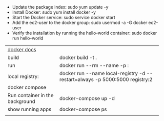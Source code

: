 - Update the package index: sudo yum update -y
- Install Docker: sudo yum install docker -y
- Start the Docker service: sudo service docker start
- Add the ec2-user to the docker group: sudo usermod -a -G docker ec2-user
- Verify the installation by running the hello-world container: sudo docker run hello-world

<table>
  <tr> <td><a href='https://docs.docker.com/'> docker docs </a> </td> <td> </td> </tr>
<tr> <td>build </td> <td>docker build -t <imagename> . </td> </tr>
<tr> <td>run </td> <td> docker run --rm --name <container name> -p <external port>:<internal port> <immage name> </td> </tr>
<tr> <td>local registry:  </td> <td> docker run --name local-registry -d --restart=always -p 5000:5000 registry:2 </td> </tr>
<tr> <td>docker compose </td> <td> </td> </tr>
<tr> <td> Run container in the background </td> <td>docker-compose up -d </td> </tr>
<tr> <td>show running apps </td> <td>docker-compose ps </td> </tr>
<tr> <td> </td> <td> </td> </tr>
  
  </table>
